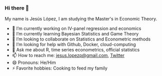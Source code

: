 ### Hi there 👋
My name is Jesús López, I am studying the Master's in Economic Theory.

- 🔭 I’m currently working on IV-panel regression and economics
- 🌱 I’m currently learning Bayesian Statistics and Game Theory
- 👯 I’m looking to collaborate on Statistics and Econometric methods
- 🤔 I’m looking for help with Github, Docker, cloud-computing
- 💬 Ask me about R, time series econometrics, official statistics
- 📫 How to reach me: jesus.lopezp@gmail.com, [Twitter](https://twitter.com/srchucho)
- 😄 Pronouns: He/Him
- ⚡ Favorite hobbies: Cooking to feed my family

<!--
**SrChucho/SrChucho** is a ✨ _special_ ✨ repository because its `README.md` (this file) appears on your GitHub profile.

Here are some ideas to get you started:

- 🔭 I’m currently working on 
- 🌱 I’m currently learning ...
- 👯 I’m looking to collaborate on ...
- 🤔 I’m looking for help with ...
- 💬 Ask me about ...
- 📫 How to reach me: ...
- 😄 Pronouns: ...
- ⚡ Fun fact: ...
-->
